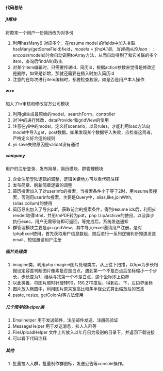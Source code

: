 #### 代码总结
##### jl模块
将原来一个用户一份简历改为对多份
1. 利用hasMany() 对应多个，在resume model 的fields中加入关联hasMany(getSomeField)field，$models = findAll后，当调用yii的Json::encode($models)时会自动调用toArray方法，从而自动得到了和它关联的多个item，查询后findAll()取出
2. 对某个item编辑时，只需要传递id，简历id，根据action参数来觉得是修改还是删除，如果是新增，那就还需要在插入时加入简历id
3. 注意的在每次进行item编辑时，都要检查权限，如是否是用户本人操作
##### wxx
加入了hr审核和修改官方公司模块
1. 利用gii生成最原始的model，searchForm，controller
2. 对1中的进行修改，dataProvider和gridView的使用
3. 注意在yii中的model，定义好scenario，以及rules，才能利用load方法向model中导入get，post数据，如果发现某个数据导入失败，应检查这两者，严格定义好合适的规则
4. yii save失败原因是validat没有通过
##### company
用户的注册登录、发布简章、简历模块、群管理模块
1. 企业注册登陆逻辑的调整，逻辑关键地方可以看代码注释
2. 发布简章、刷新简章逻辑的调整
3. 简历搜索加入了对userinfo的搜索，当搜索条件小于等于2时，用resume表搜索，否则用userinfo搜索，主要是Query中，alias,like,joinWith,(alias.collum)的使用
4. 简历导出加入了导出pdf，获取前台的搜索条件，得到resume ids后，利用yii render取得html，并用\mPDF转为pdf，php \zipArchive的使用，以及异步执行exec，用户无需等待即可返回，等完成后，系统发送通知
5. 群管理模块主要是gii+gridView，其中导入excel邀请用户注册，是对\phpExcel使用，首先获取用户信息数组，随后进行一系列逻辑判断知道发送email、短信邀请用户注册
##### 图片处理类
1. imagine类，利用php imagine图片处理类库，从上往下扫描，以5px为步长根据设定容差判断图片像素是否是白点，遇到第一个不是白点后坐标缩小一个步长，步长变为1，继续寻找第一个不是白点，这个坐标即上边界
2. 以此类推，将图片顺时针旋转90，180,270度后，得到右，下，左边界坐标
3. 图片放入椭圆中，利用图片原来宽高比和焦半径公式算出缩放后的宽高
4. paste, resize, getColorAt等方法使用
##### 几个简单的helper类
1. Emailhelper 用于发送邮件，注册邮件发送、注册码验证
2. MessageHelper 用于发送消息，拉人入群等
3. FileUploadHelper 文件上传放入以年月日为级别的目录下，并返回下载链接
4. 可以看下代码注释
##### 其他
1. 批量拉人入群，批量制作群图标，发送公告等console操作。
